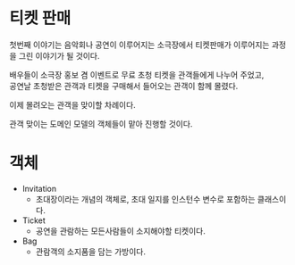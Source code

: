 # 티켓 판매
첫번째 이야기는 음악회나 공연이 이루어지는 소극장에서 티켓판매가 이루어지는 과정을 그린 이야기가 될 것이다.

배우들이 소극장 홍보 겸 이벤트로 무료 초청 티켓을 관객들에게 나누어 주었고,  
공연날 초청받은 관객과 티켓을 구매해서 들어오는 관객이 함께 몰렸다.  

이제 몰려오는 관객을 맞이할 차례이다.

관객 맞이는 도메인 모델의 객체들이 맡아 진행할 것이다.

# 객체
- Invitation
  - 초대장이라는 개념의 객체로, 초대 일지를 인스턴수 변수로 포함하는 클래스이다.
- Ticket
  - 공연을 관람하는 모든사람들이 소지해야할 티켓이다.
- Bag
  - 관람객의 소지품을 담는 가방이다.

